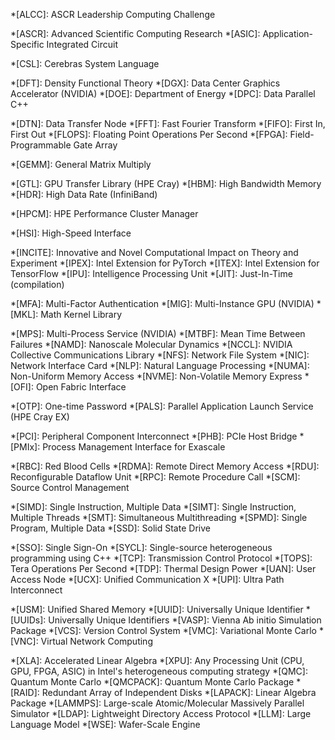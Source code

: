 *[ALCC]: ASCR Leadership Computing Challenge
<!-- *[ALCF]: Argonne Leadership Computing Facility -->
<!-- *[AMD]: Advanced Micro Devices -->
<!-- *[API]: Application Programming Interface -->
*[ASCR]: Advanced Scientific Computing Research
*[ASIC]: Application-Specific Integrated Circuit
<!-- *[CLI]: Command Line Interface -->
<!-- *[CPU]: Central Processing Unit -->
*[CSL]: Cerebras System Language
<!-- *[CUDA]: Compute Unified Device Architecture -->
*[DFT]: Density Functional Theory
*[DGX]: Data Center Graphics Accelerator (NVIDIA)
*[DOE]: Department of Energy
*[DPC]: Data Parallel C++
<!-- *[DRAM]: Dynamic Random-Access Memory -->
*[DTN]: Data Transfer Node
*[FFT]: Fast Fourier Transform
*[FIFO]: First In, First Out
*[FLOPS]: Floating Point Operations Per Second
*[FPGA]: Field-Programmable Gate Array
<!-- *[GCC]: GNU Compiler Collection -->
<!-- *[GDB]: GNU Debugger -->
*[GEMM]: General Matrix Multiply
<!-- *[GPU]: Graphics Processing Unit -->
*[GTL]: GPU Transfer Library (HPE Cray)
*[HBM]: High Bandwidth Memory
*[HDR]: High Data Rate (InfiniBand)
<!-- *[HPC]: High Performance Computing -->
*[HPCM]: HPE Performance Cluster Manager
<!-- *[HPE]: Hewlett Packard Enterprise -->
*[HSI]: High-Speed Interface
<!-- *[I/O]: Input/Output -->
*[INCITE]: Innovative and Novel Computational Impact on Theory and Experiment
*[IPEX]: Intel Extension for PyTorch
*[ITEX]: Intel Extension for TensorFlow
*[IPU]: Intelligence Processing Unit
*[JIT]: Just-In-Time (compilation)
<!-- *[LLVM]: Low Level Virtual Machine -->
*[MFA]: Multi-Factor Authentication
*[MIG]: Multi-Instance GPU (NVIDIA)
*[MKL]: Math Kernel Library
<!-- *[MPI]: Message Passing Interface -->
*[MPS]: Multi-Process Service (NVIDIA)
*[MTBF]: Mean Time Between Failures
*[NAMD]: Nanoscale Molecular Dynamics
*[NCCL]: NVIDIA Collective Communications Library
*[NFS]: Network File System
*[NIC]: Network Interface Card
*[NLP]: Natural Language Processing
*[NUMA]: Non-Uniform Memory Access
*[NVME]: Non-Volatile Memory Express
*[OFI]: Open Fabric Interface
<!-- *[OpenMP]: Open Multi-Processing -->
<!-- *[OS]: Operating System -->
*[OTP]: One-time Password
*[PALS]: Parallel Application Launch Service (HPE Cray EX)
<!-- *[PBS]: Portable Batch System -->
*[PCI]: Peripheral Component Interconnect
*[PHB]: PCIe Host Bridge
*[PMIx]: Process Management Interface for Exascale
<!-- *[RAM]: Random Access Memory -->
*[RBC]: Red Blood Cells
*[RDMA]: Remote Direct Memory Access
*[RDU]: Reconfigurable Dataflow Unit
*[RPC]: Remote Procedure Call
*[SCM]: Source Control Management
<!-- *[SDK]: Software Development Kit -->
<!-- *[SFTP]: SSH File Transfer Protocol -->
*[SIMD]: Single Instruction, Multiple Data
*[SIMT]: Single Instruction, Multiple Threads
*[SMT]: Simultaneous Multithreading
*[SPMD]: Single Program, Multiple Data
*[SSD]: Solid State Drive
<!-- *[SSH]: Secure Shell -->
*[SSO]: Single Sign-On
*[SYCL]: Single-source heterogeneous programming using C++
*[TCP]: Transmission Control Protocol
*[TOPS]: Tera Operations Per Second
*[TDP]: Thermal Design Power
*[UAN]: User Access Node
*[UCX]: Unified Communication X
*[UPI]: Ultra Path Interconnect
<!-- *[URL]: Uniform Resource Locator -->
*[USM]: Unified Shared Memory
*[UUID]: Universally Unique Identifier
*[UUIDs]: Universally Unique Identifiers
*[VASP]: Vienna Ab initio Simulation Package
*[VCS]: Version Control System
*[VMC]: Variational Monte Carlo
*[VNC]: Virtual Network Computing
<!-- *[XALT]:  -->
*[XLA]: Accelerated Linear Algebra
*[XPU]: Any Processing Unit (CPU, GPU, FPGA, ASIC) in Intel's heterogeneous computing strategy
*[QMC]: Quantum Monte Carlo
*[QMCPACK]: Quantum Monte Carlo Package
*[RAID]: Redundant Array of Independent Disks
*[LAPACK]: Linear Algebra Package
*[LAMMPS]: Large-scale Atomic/Molecular Massively Parallel Simulator
*[LDAP]: Lightweight Directory Access Protocol
*[LLM]: Large Language Model 
*[WSE]: Wafer-Scale Engine
